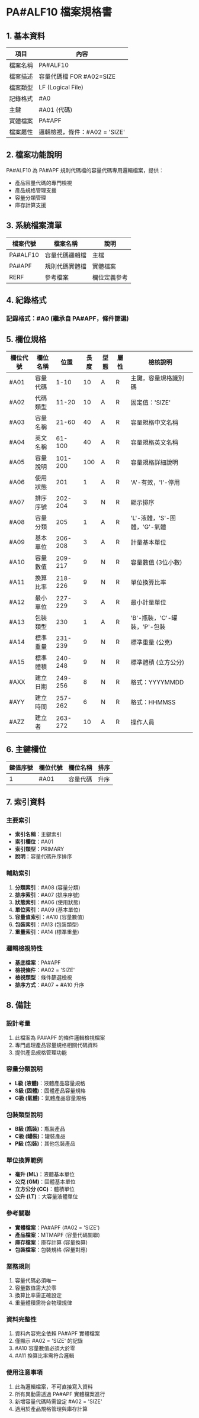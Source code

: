 # PA#ALF10 檔案規格書

## 1. 基本資料

| 項目 | 內容 |
|------|------|
| 檔案名稱 | PA#ALF10 |
| 檔案描述 | 容量代碼檔 FOR #A02=SIZE |
| 檔案類型 | LF (Logical File) |
| 記錄格式 | #A0 |
| 主鍵 | #A01 (代碼) |
| 實體檔案 | PA#APF |
| 檔案屬性 | 邏輯檢視，條件：#A02 = 'SIZE' |

## 2. 檔案功能說明

PA#ALF10 為 PA#APF 規則代碼檔的容量代碼專用邏輯檔案，提供：
- 產品容量代碼的專門檢視
- 產品規格管理支援
- 容量分類管理
- 庫存計算支援

## 3. 系統檔案清單

| 檔案代號 | 檔案名稱 | 說明 |
|----------|----------|------|
| PA#ALF10 | 容量代碼邏輯檔 | 主檔 |
| PA#APF | 規則代碼實體檔 | 實體檔案 |
| RERF | 參考檔案 | 欄位定義參考 |

## 4. 紀錄格式

### 記錄格式：#A0 (繼承自 PA#APF，條件篩選)

## 5. 欄位規格

| 欄位代號 | 欄位名稱 | 位置 | 長度 | 型態 | 屬性 | 檢核說明 |
|----------|----------|------|------|------|------|----------|
| #A01 | 容量代碼 | 1-10 | 10 | A | R | 主鍵，容量規格識別碼 |
| #A02 | 代碼類型 | 11-20 | 10 | A | R | 固定值：'SIZE' |
| #A03 | 容量名稱 | 21-60 | 40 | A | R | 容量規格中文名稱 |
| #A04 | 英文名稱 | 61-100 | 40 | A | R | 容量規格英文名稱 |
| #A05 | 容量說明 | 101-200 | 100 | A | R | 容量規格詳細說明 |
| #A06 | 使用狀態 | 201 | 1 | A | R | 'A'-有效，'I'-停用 |
| #A07 | 排序序號 | 202-204 | 3 | N | R | 顯示排序 |
| #A08 | 容量分類 | 205 | 1 | A | R | 'L'-液體，'S'-固體，'G'-氣體 |
| #A09 | 基本單位 | 206-208 | 3 | A | R | 計量基本單位 |
| #A10 | 容量數值 | 209-217 | 9 | N | R | 容量數值 (3位小數) |
| #A11 | 換算比率 | 218-226 | 9 | N | R | 單位換算比率 |
| #A12 | 最小單位 | 227-229 | 3 | A | R | 最小計量單位 |
| #A13 | 包裝類型 | 230 | 1 | A | R | 'B'-瓶裝，'C'-罐裝，'P'-包裝 |
| #A14 | 標準重量 | 231-239 | 9 | N | R | 標準重量 (公克) |
| #A15 | 標準體積 | 240-248 | 9 | N | R | 標準體積 (立方公分) |
| #AXX | 建立日期 | 249-256 | 8 | N | R | 格式：YYYYMMDD |
| #AYY | 建立時間 | 257-262 | 6 | N | R | 格式：HHMMSS |
| #AZZ | 建立者 | 263-272 | 10 | A | R | 操作人員 |

## 6. 主鍵欄位

| 鍵值序號 | 欄位代號 | 欄位名稱 | 排序 |
|----------|----------|----------|------|
| 1 | #A01 | 容量代碼 | 升序 |

## 7. 索引資料

### 主要索引
- **索引名稱**：主鍵索引
- **索引欄位**：#A01
- **索引類型**：PRIMARY
- **說明**：容量代碼升序排序

### 輔助索引
1. **分類索引**：#A08 (容量分類)
2. **排序索引**：#A07 (排序序號)
3. **狀態索引**：#A06 (使用狀態)
4. **單位索引**：#A09 (基本單位)
5. **容量值索引**：#A10 (容量數值)
6. **包裝索引**：#A13 (包裝類型)
7. **重量索引**：#A14 (標準重量)

### 邏輯檢視特性
- **基底檔案**：PA#APF
- **檢視條件**：#A02 = 'SIZE'
- **檢視類型**：條件篩選檢視
- **排序方式**：#A07 + #A10 升序

## 8. 備註

### 設計考量
1. 此檔案為 PA#APF 的條件邏輯檢視檔案
2. 專門處理產品容量規格相關代碼資料
3. 提供產品規格管理功能

### 容量分類說明
- **L級 (液體)**：液體產品容量規格
- **S級 (固體)**：固體產品容量規格
- **G級 (氣體)**：氣體產品容量規格

### 包裝類型說明
- **B級 (瓶裝)**：瓶裝產品
- **C級 (罐裝)**：罐裝產品
- **P級 (包裝)**：其他包裝產品

### 單位換算範例
- **毫升 (ML)**：液體基本單位
- **公克 (GM)**：固體基本單位
- **立方公分 (CC)**：體積單位
- **公升 (LT)**：大容量液體單位

### 參考關聯
- **實體檔案**：PA#APF (#A02 = 'SIZE')
- **產品檔案**：MTMAPF (容量代碼關聯)
- **庫存檔案**：庫存計算 (容量換算)
- **包裝檔案**：包裝規格 (容量對應)

### 業務規則
1. 容量代碼必須唯一
2. 容量數值需大於零
3. 換算比率需正確設定
4. 重量體積需符合物理規律

### 資料完整性
1. 資料內容完全依賴 PA#APF 實體檔案
2. 僅顯示 #A02 = 'SIZE' 的記錄
3. #A10 容量數值必須大於零
4. #A11 換算比率需符合邏輯

### 使用注意事項
1. 此為邏輯檔案，不可直接寫入資料
2. 所有異動需透過 PA#APF 實體檔案進行
3. 新增容量代碼時需設定 #A02 = 'SIZE'
4. 適用於產品規格管理與庫存計算 